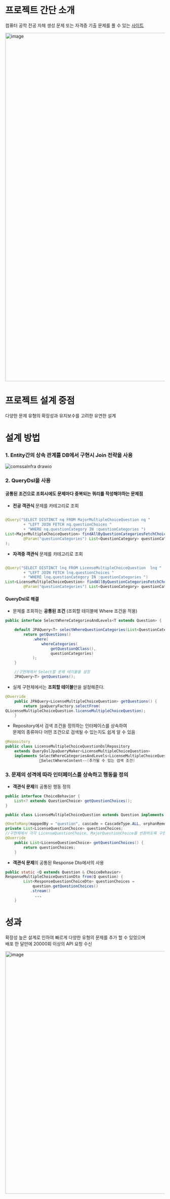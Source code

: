 # 프로젝트 간단 소개

컴퓨터 공학 전공 자체 생성 문제 또는 자격증 기출 문제를 풀 수 있는 [사이트](https://comssa.site/)   

<img width="1099" alt="image" src="https://github.com/user-attachments/assets/8cb5f257-69af-474f-945c-74ae1d9a9597" />

# 프로젝트 설계 중점

다양한 문제 유형의 확장성과 유지보수를 고려한 유연한 설계
# 설계 방법

### 1. Entity간의 상속 관계를 DB에서 구현시 Join 전략을 사용

![comssaInfra drawio](https://github.com/user-attachments/assets/96ad881d-af59-40c0-bba0-bcd990dc1a42)

### 2. QueryDsl을 사용

#### 공통된 조건으로 조회시에도 문제마다 중복되는 쿼리를 작성해야하는 문제점

- **전공 객관식** 문제를 카테고리로 조회

```java

@Query("SELECT DISTINCT nq FROM MajorMultipleChoiceQuestion nq "
        + "LEFT JOIN FETCH nq.questionChoices "
        + "WHERE nq.questionCategory IN :questionCategories ")
List<MajorMultipleChoiceQuestion> findAllByQuestionCategoriesFetchChoices(
        @Param("questionCategories") List<QuestionCategory> questionCategories
);
```

- **자격증 객관식** 문제를 카테고리로 조회

```java

@Query("SELECT DISTINCT lnq FROM LicenseMultipleChoiceQuestion  lnq "
        + "LEFT JOIN FETCH lnq.questionChoices "
        + "WHERE lnq.questionCategory IN :questionCategories ")
List<LicenseMultipleChoiceQuestion> findAllByQuestionCategoriesFetchChoices(
        @Param("questionCategories") List<QuestionCategory> questionCategories);
```


#### QueryDsl로 해결
- 문제를 조회하는 **공통된 조건** (조회할 테이블에 Where 조건을 적용)

```java
public interface SelectWhereCategoriesAndLevels<T extends Question> {

	default JPAQuery<T> selectWhereQuestionCategories(List<QuestionCategory> questionCategories) {
		return getQuestions()
			.where(
				whereCategories(
					getQuestionQClass(),
					questionCategories)
			);
	}

	//구현체에서 Select할 문제 테이블을 설정
	JPAQuery<T> getQuestions();

```
- 실제 구현체에서는 **조회할 테이블**만을 설정해준다.
```java
@Override
	public JPAQuery<LicenseMultipleChoiceQuestion> getQuestions() {
		return jpaQueryFactory.selectFrom(
QLicenseMultipleChoiceQuestion.licenseMultipleChoiceQuestion);
	}
```
- Repository에서 검색 조건을 정의하는 인터페이스를 상속하여 <br>문제의 종류마다 어떤 조건으로 검색될 수 있는지도 쉽게 알 수 있음
```java
@Repository
public class LicenseMultipleChoiceQuestionDslRepository
	extends QueryDslJpaQueryMaker<LicenseMultipleChoiceQuestion>
	implements SelectWhereCategoriesAndLevels<LicenseMultipleChoiceQuestion>,
               SelectWhereContent~~(추가될 수 있는 검색 조건)
```


### 3. 문제의 성격에 따라 인터페이스를 상속하고 행동을 정의 
- **객관식 문제**의 공통된 행동 정의
```java
public interface ChoiceBehavior {
	List<? extends QuestionChoice> getQuestionChoices();
}
```
```java
public class LicenseMultipleChoiceQuestion extends Question implements ChoiceBehavior

@OneToMany(mappedBy = "question", cascade = CascadeType.ALL, orphanRemoval = true)
private List<LicenseQuestionChoice> questionChoices;
//구현체에서 각각 LicenseQuestionChoice, MajorQuestionChoice를 반환하도록 구현
@Override
	public List<LicenseQuestionChoice> getQuestionChoices() {
		return questionChoices;
	}
```
- **객관식 문제**의 공통된 Response Dto에서의 사용
```java
public static <Q extends Question & ChoiceBehavior> 
ResponseMultipleChoiceQuestionDto from(Q question) {
        List<ResponseQuestionChoiceDto> questionChoices = 
            question.getQuestionChoices()
           .stream()
             ...
    }
```

# 성과

확장성 높은 설계로 인하여 빠르게 다양한 유형의 문제를 추가 할 수 있었으며<br>
배포 한 달만에 20000회 이상의 API 요청 수신

<img width="765" alt="image" src="https://github.com/user-attachments/assets/66427819-a16a-44e4-b1bd-e5667b2e5b8e" />
